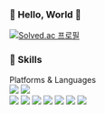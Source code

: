 ### 👋 Hello, World 👋

[![Solved.ac
프로필](http://mazassumnida.wtf/api/v2/generate_badge?boj=Sarwins)](https://solved.ac/Sarwins)

### :star2: Skills
Platforms & Languages<br>
<img src="https://img.shields.io/badge/BLOG-000000?style=flat&logo=Notion&logoColor=white"/> <img src="https://img.shields.io/badge/reoiy14@gmail.com-EA4335?style=flat&logo=Gmail&logoColor=white"/><br>
<img src="https://img.shields.io/badge/-A8B9CC?style=flat&logo=C&logoColor=white"/> <img src="https://img.shields.io/badge/Python-3776AB?style=flat&logo=Python&logoColor=white"/> <img src="https://img.shields.io/badge/TensorFlow-FF6F00?style=flat&logo=TensorFlow&logoColor=white"/> <img src="https://img.shields.io/badge/Html5-E34F26?style=flat&logo=Html5&logoColor=white"/> <img src="https://img.shields.io/badge/CSS3-1572B6?style=flat&logo=CSS3&logoColor=white"/> <img src="https://img.shields.io/badge/Android-3DDC84?style=flat&logo=Android&logoColor=white"/> <img src="https://img.shields.io/badge/Swift-F05138?style=flat&logo=Swift&logoColor=white"/>
